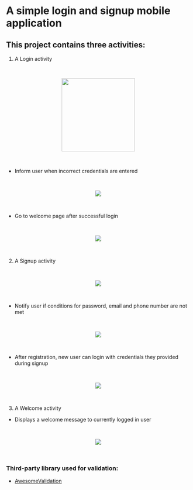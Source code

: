 # A simple login and signup mobile application

## This project contains three activities:
1. A Login activity
<br>
<p align="center">
  <img src="docs/login.png" width="200" height="200">
</p>
<br>

* Inform user when incorrect credentials are entered
<br>
<p align="center">
  <img src="docs/login_failed.png">
</p>
<br>

* Go to welcome page after successful login
<br>
<p align="center">
  <img src="docs/login_success.png">
</p>
<br>

2. A Signup activity
<br>
<p align="center">
  <img src="docs/signup.png">
</p>
<br>

* Notify user if conditions for password, email and phone number are not met
<br>
<p align="center">
  <img src="docs/signup_passMissMatch.png">
</p>
<br>

* After registration, new user can login with credentials they provided during signup
<br>
<p align="center">
  <img src="docs/NewUserLogin.png">
</p>
<br>


3. A Welcome activity
* Displays a welcome message to currently logged in user
<br>
<p align="center">
  <img src="docs/NewUserLoginSuccess.png">
</p>
<br>



### Third-party library used for validation:  
* [AwesomeValidation](https://github.com/thyrlian/AwesomeValidation)